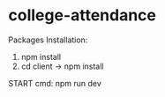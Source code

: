 # college-attendance

Packages Installation:

1. npm install
2. cd client -> npm install

START cmd:
npm run dev
